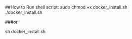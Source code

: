 ##How to Run shell script:
sudo chmod +x docker_install.sh
./docker_install.sh

###or

sh docker_install.sh
